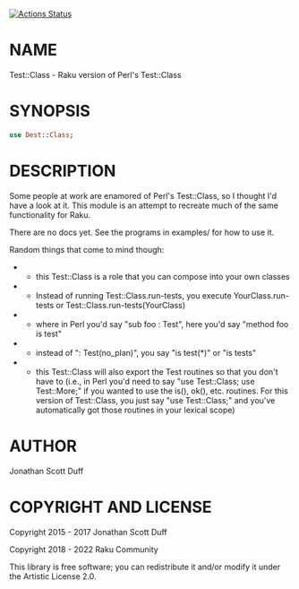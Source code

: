 [![Actions Status](https://github.com/raku-community-modules/Test-Class/workflows/test/badge.svg)](https://github.com/raku-community-modules/Test-Class/actions)

NAME
====

Test::Class - Raku version of Perl's Test::Class

SYNOPSIS
========

```raku
use Dest::Class;
```

DESCRIPTION
===========

Some people at work are enamored of Perl's Test::Class, so I thought I'd have a look at it. This module is an attempt to recreate much of the same functionality for Raku.

There are no docs yet. See the programs in examples/ for how to use it.

Random things that come to mind though:

  * * this Test::Class is a role that you can compose into your own classes

  * * Instead of running Test::Class.run-tests, you execute YourClass.run-tests or Test::Class.run-tests(YourClass)

  * * where in Perl you'd say "sub foo : Test", here you'd say "method foo is test"

  * * instead of ": Test(no_plan)", you say "is test(*)" or "is tests"

  * * this Test::Class will also export the Test routines so that you don't have to (i.e., in Perl you'd need to say "use Test::Class; use Test::More;" if you wanted to use the is(), ok(), etc. routines. For this version of Test::Class, you just say "use Test::Class;" and you've automatically got those routines in your lexical scope)

AUTHOR
======

Jonathan Scott Duff

COPYRIGHT AND LICENSE
=====================

Copyright 2015 - 2017 Jonathan Scott Duff

Copyright 2018 - 2022 Raku Community

This library is free software; you can redistribute it and/or modify it under the Artistic License 2.0.

